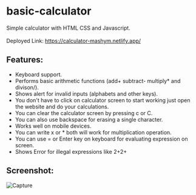 # basic-calculator
Simple calculator with HTML CSS and Javascript.  </br>  
Deployed Link: https://calculator-mashym.netlify.app/ </br>

## Features:
* Keyboard support.  </br>
* Performs basic arithmetic functions (add+ subtract- multiply* and divison/).  </br>
* Shows alert for invalid inputs (alphabets and other keys).  </br>
* You don't have to click on calculator screen to start working just open the website and do your calculations.  </br>
* You can clear the calculator screen by pressing c or C.  </br>
* You can also use backspace for erasing a single character.  </br>
* Works well on mobile devices.  </br>
* You can write x or * both will work for multiplication operation.  </br>
* You can use = or Enter key on keyboard for evaluating expression on screen. </br>
* Shows Error for illegal expressions like 2+2+


## Screenshot: </br>

![Capture](https://user-images.githubusercontent.com/87118384/187033591-823bc312-3189-4cef-8bfd-2bad13c65c26.PNG)
